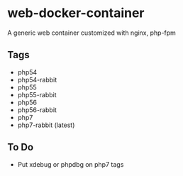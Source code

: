 # web-docker-container
A generic web container customized with nginx, php-fpm

## Tags

 - php54
 - php54-rabbit
 - php55
 - php55-rabbit
 - php56
 - php56-rabbit
 - php7
 - php7-rabbit (latest)

## To Do

 - Put xdebug or phpdbg on php7 tags


